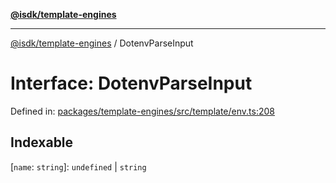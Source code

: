 [**@isdk/template-engines**](../README.md)

***

[@isdk/template-engines](../globals.md) / DotenvParseInput

# Interface: DotenvParseInput

Defined in: [packages/template-engines/src/template/env.ts:208](https://github.com/isdk/template-engines.js/blob/3fa19a5e2f28080ee5224b7dd1b89ad779956584/src/template/env.ts#L208)

## Indexable

\[`name`: `string`\]: `undefined` \| `string`
